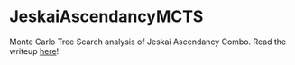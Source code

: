 # JeskaiAscendancyMCTS
 Monte Carlo Tree Search analysis of Jeskai Ascendancy Combo. Read the writeup [here](https://thquinn.github.io/blog.html?post=7)!
